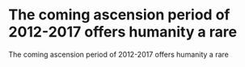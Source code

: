 # The coming ascension period of 2012-2017 offers humanity a rare

The coming ascension period of 2012-2017 offers humanity a rare